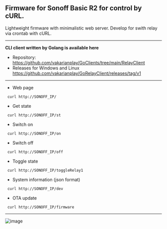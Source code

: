 ## Firmware for Sonoff Basic R2 for control by cURL.

Lightweight firmware with minimalistic web server.
Develop for swith relay via crontab with cURL.

--------------------

**CLI client written by Golang is available here**

* Repository: https://github.com/vakarianplay/GoClients/tree/main/RelayClient
* Releases for Windows and Linux https://github.com/vakarianplay/GoRelayClient/releases/tag/v1

--------------------

* Web page

` curl http://SONOFF_IP/`

* Get state

` curl http://SONOFF_IP/st`

* Switch on

` curl http://SONOFF_IP/on`

* Switch off

` curl http://SONOFF_IP/off`

* Toggle state

` curl http://SONOFF_IP/toggleRelay1`

* System information (json format)

` curl http://SONOFF_IP/dev`

* OTA update

` curl http://SONOFF_IP/firmware`


---------------------------------------------------

![image](https://github.com/user-attachments/assets/fca3bfc0-fcf1-4779-9000-9fc1cdc5cf34)
